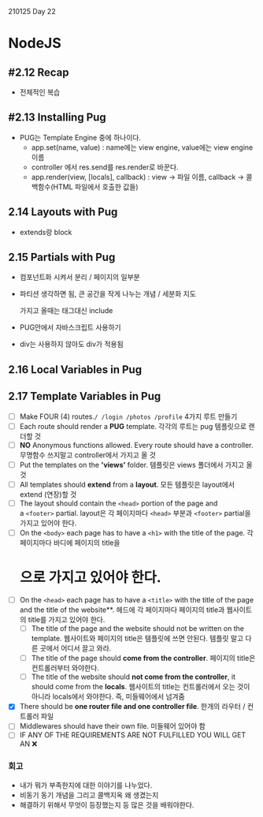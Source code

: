 210125 Day 22

# NodeJS
## #2.12 Recap

- 전체적인 복습

## #2.13 Installing Pug

- PUG는 Template Engine 중에 하나이다.
    - app.set(name, value)  : name에는 view engine, value에는 view engine 이름
    - controller 에서 res.send를 res.render로 바꾼다.
    - app.render(view, [locals], callback) 
    : view → 파일 이름, callback → 콜백함수(HTML 파일에서 호출한 값들)

## 2.14 Layouts with Pug

- extends랑 block

## 2.15 Partials with Pug

- 컴포넌트화 시켜서 분리 / 페이지의 일부분
- 파티션 생각하면 됨, 큰 공간을 작게 나누는 개념 / 세분화 지도

    가지고 올때는 태그대신 include

- PUG안에서 자바스크립트 사용하기
- div는 사용하지 않아도 div가 적용됨

## 2.16 Local Variables in Pug

## 2.17 Template Variables in Pug

- [ ]  Make FOUR (4) routes.`/ /login /photos /profile`
4가지 루트 만들기
- [ ]  Each route should render a **PUG** template.
각각의 루트는 pug 템플릿으로 랜더할 것
- [ ]  **NO** Anonymous functions allowed. Every route should have a controller.
무명함수 쓰지말고 controller에서 가지고 올 것
- [ ]  Put the templates on the **'views'** folder.
템플릿은 views 폴더에서 가지고 올 것
- [ ]  All templates should **extend** from a **layout**.
모든 템플릿은 layout에서 extend (연장)할 것
- [ ]  The layout should contain the `<head>` portion of the page and a `<footer>` partial.
layout은 각 페이지마다 `<head>` 부분과 `<footer>` partial을 가지고 있어야 한다.
- [ ]  On the `<body>` each page has to have a `<h1>` with the title of the page.
 각 페이지마다 바디에 페이지의 title을 <h1>으로 가지고 있어야 한다.
- [ ]  On the `<head>` each page has to have a `<title>` with the title of the page and the title of the website**.
헤드에 각 페이지마다 페이지의 title과 웹사이트의 title를 가지고 있어야 한다.
    - [ ]  The title of the page and the website should not be written on the template.
    웹사이트와 페이지의 title은 템플릿에 쓰면 안된다.
    템플릿 말고 다른 곳에서 어디서 끌고 와라.
    - [ ]  The title of the page should **come from the controller**.
    페이지의 title은 컨트롤러부터 와야한다.
    - [ ]  The title of the website should **not come from the controller**, it should come from the **locals**.
    웹사이트의 title는 컨트롤러에서 오는 것이 아니라 locals에서 와야한다.
    즉, 미들웨어에서 넘겨줌
- [x]  There should be **one router file and one controller file**.
한개의 라우터 / 컨트롤러 파일
- [ ]  Middlewares should have their own file.
미들웨어 있어야 함
- [ ]  IF ANY OF THE REQUIREMENTS ARE NOT FULFILLED YOU WILL GET AN ❌

### 회고

- 내가 뭐가 부족한지에 대한 이야기를 나누었다.
- 비동기 동기 개념을 그리고 콜백지옥 왜 생겼는지
- 해결하기 위해서 무엇이 등장했는지 등 많은 것을 배워야한다.

